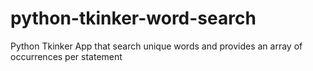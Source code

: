 # python-tkinker-word-search
Python Tkinker App that search unique words and provides an array of occurrences per statement
